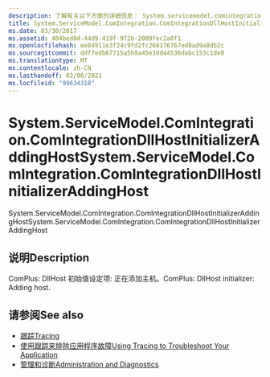 ```yaml
---
description: 了解有关以下方面的详细信息： System.servicemodel.comintegration。 ComIntegrationDllHostInitializerAddingHost
title: System.ServiceModel.ComIntegration.ComIntegrationDllHostInitializerAddingHost
ms.date: 03/30/2017
ms.assetid: 404bed8d-44d9-419f-972b-2809fec2a0f1
ms.openlocfilehash: ee84911e3f24c9fd2fc266176767ed8ad9a8db2c
ms.sourcegitcommit: ddf7edb67715a5b9a45e3dd44536dabc153c1de0
ms.translationtype: MT
ms.contentlocale: zh-CN
ms.lasthandoff: 02/06/2021
ms.locfileid: "99634318"
---
```

# <a name="systemservicemodelcomintegrationcomintegrationdllhostinitializeraddinghost"></a><span data-ttu-id="97489-103">System.ServiceModel.ComIntegration.ComIntegrationDllHostInitializerAddingHost</span><span class="sxs-lookup"><span data-stu-id="97489-103">System.ServiceModel.ComIntegration.ComIntegrationDllHostInitializerAddingHost</span></span>

<span data-ttu-id="97489-104">System.ServiceModel.ComIntegration.ComIntegrationDllHostInitializerAddingHost</span><span class="sxs-lookup"><span data-stu-id="97489-104">System.ServiceModel.ComIntegration.ComIntegrationDllHostInitializerAddingHost</span></span>  
  
## <a name="description"></a><span data-ttu-id="97489-105">说明</span><span class="sxs-lookup"><span data-stu-id="97489-105">Description</span></span>  

 <span data-ttu-id="97489-106">ComPlus: DllHost 初始值设定项: 正在添加主机。</span><span class="sxs-lookup"><span data-stu-id="97489-106">ComPlus: DllHost initializer: Adding host.</span></span>  
  
## <a name="see-also"></a><span data-ttu-id="97489-107">请参阅</span><span class="sxs-lookup"><span data-stu-id="97489-107">See also</span></span>

- [<span data-ttu-id="97489-108">跟踪</span><span class="sxs-lookup"><span data-stu-id="97489-108">Tracing</span></span>](index.md)
- [<span data-ttu-id="97489-109">使用跟踪来排除应用程序故障</span><span class="sxs-lookup"><span data-stu-id="97489-109">Using Tracing to Troubleshoot Your Application</span></span>](using-tracing-to-troubleshoot-your-application.md)
- [<span data-ttu-id="97489-110">管理和诊断</span><span class="sxs-lookup"><span data-stu-id="97489-110">Administration and Diagnostics</span></span>](../index.md)
